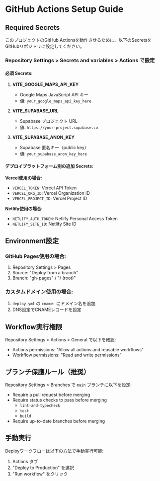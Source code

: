 # GitHub Actions Setup Guide

## Required Secrets

このプロジェクトのGitHub Actionsを動作させるために、以下のSecretsをGitHubリポジトリに設定してください。

### Repository Settings > Secrets and variables > Actions で設定

#### 必須 Secrets:
1. **VITE_GOOGLE_MAPS_API_KEY**
   - Google Maps JavaScript API キー
   - 値: `your_google_maps_api_key_here`

2. **VITE_SUPABASE_URL**
   - Supabase プロジェクト URL
   - 値: `https://your-project.supabase.co`

3. **VITE_SUPABASE_ANON_KEY**
   - Supabase 匿名キー（public key）
   - 値: `your_supabase_anon_key_here`

#### デプロイプラットフォーム別の追加 Secrets:

**Vercel使用の場合:**
- `VERCEL_TOKEN`: Vercel API Token
- `VERCEL_ORG_ID`: Vercel Organization ID
- `VERCEL_PROJECT_ID`: Vercel Project ID

**Netlify使用の場合:**
- `NETLIFY_AUTH_TOKEN`: Netlify Personal Access Token
- `NETLIFY_SITE_ID`: Netlify Site ID

## Environment設定

### GitHub Pages使用の場合:
1. Repository Settings > Pages
2. Source: "Deploy from a branch"
3. Branch: "gh-pages" / "/ (root)"

### カスタムドメイン使用の場合:
1. `deploy.yml` の `cname:` にドメイン名を追加
2. DNS設定でCNAMEレコードを設定

## Workflow実行権限

Repository Settings > Actions > General で以下を確認:
- Actions permissions: "Allow all actions and reusable workflows"
- Workflow permissions: "Read and write permissions"

## ブランチ保護ルール（推奨）

Repository Settings > Branches で `main` ブランチに以下を設定:
- Require a pull request before merging
- Require status checks to pass before merging
  - `lint-and-typecheck`
  - `test`
  - `build`
- Require up-to-date branches before merging

## 手動実行

Deployワークフローは以下の方法で手動実行可能:
1. Actions タブ
2. "Deploy to Production" を選択
3. "Run workflow" をクリック